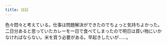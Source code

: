 ```yaml
---
title: 日記
---
```


色々悶々と考えている。仕事は問題解決ができたのでちょっと気持ちよかった。二日分あると思っていたカレーを一日で食べてしまったので明日は買い物にいかなければならない。米を買う必要がある。早起きしたいが……。